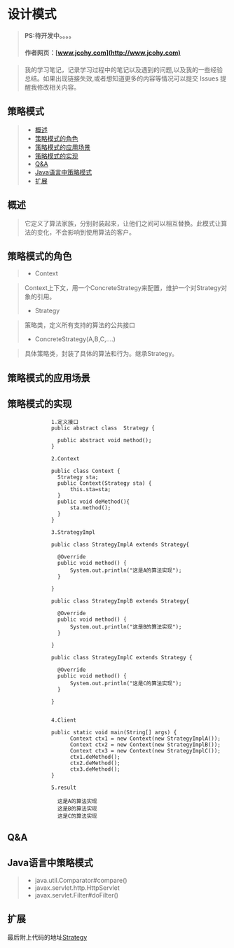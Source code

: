 
#  设计模式
> #### PS:待开发中。。。。
> #### 作者网页：[www.jcohy.com](http://www.jcohy.com)  	

>  我的学习笔记，记录学习过程中的笔记以及遇到的问题,以及我的一些经验总结。如果出现链接失效,或者想知道更多的内容等情况可以提交 Issues 提醒我修改相关内容。

## 策略模式
> * [概述](#gaishu)
> * [策略模式的角色](#role)
> * [策略模式的应用场景](#sign)
> * [策略模式的实现](#shixian)
> * [Q&A](#qa)
> * [Java语言中策略模式](#java)
> * [扩展](#kuozhan)

<p id="gaishu">

##  概述

>  它定义了算法家族，分别封装起来，让他们之间可以相互替换。此模式让算法的变化，不会影响到使用算法的客户。

<p id="role">

## 策略模式的角色

>  *  Context

>  Context上下文，用一个ConcreteStrategy来配置，维护一个对Strategy对象的引用。
>  *  Strategy

>   策略类，定义所有支持的算法的公共接口
>  *  ConcreteStrategy(A,B,C,....)

>   具体策略类，封装了具体的算法和行为。继承Strategy。

<p id="sign">

##  策略模式的应用场景



<p id="shixian">

## 策略模式的实现

                  1.定义接口
                  public abstract class  Strategy {
                  
                    public abstract void method();
                  }
                   
                  2.Context
                  
                  public class Context {
                  	Strategy sta;
                  	public Context(Strategy sta) {
                  		this.sta=sta;
                  	}
                  	public void deMethod(){
                  		sta.method();
                  	}
                  }
                    
                  3.StrategyImpl
                  
                  public class StrategyImplA extends Strategy{
                  
                  	@Override
                  	public void method() {
                  		System.out.println("这是A的算法实现");
                  	}
                  
                  }
                  
                  public class StrategyImplB extends Strategy{
                  
                  	@Override
                  	public void method() {
                  		System.out.println("这是B的算法实现");
                  	}
                  
                  }
                
                  public class StrategyImplC extends Strategy {
                  
                  	@Override
                  	public void method() {
                  		System.out.println("这是C的算法实现");
                  	}
                  
                  }
                  
                  
                  4.Client
                  
                  public static void main(String[] args) {
                  		Context ctx1 = new Context(new StrategyImplA());
                  		Context ctx2 = new Context(new StrategyImplB());
                  		Context ctx3 = new Context(new StrategyImplC());
                  		ctx1.deMethod();
                  		ctx2.deMethod();
                  		ctx3.deMethod();
                  }
                  
                  5.result
                  
                    这是A的算法实现
                    这是B的算法实现
                    这是C的算法实现
         
<p id="qa">

##  Q&A

       
<p id="java">
        
##  Java语言中策略模式

>  *  java.util.Comparator#compare()
>  *  javax.servlet.http.HttpServlet
>  *  javax.servlet.Filter#doFilter()


<p id="kuozhan">

##  扩展
    
最后附上代码的地址[Strategy](https://github.com/jiachao23/IdeaStudy/tree/master/src/com/study/designpattern/Strategy)    